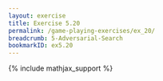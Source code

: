 ```yaml
---
layout: exercise
title: Exercise 5.20
permalink: /game-playing-exercises/ex_20/
breadcrumb: 5-Adversarial-Search
bookmarkID: ex5.20
---
```


{% include mathjax_support %}
